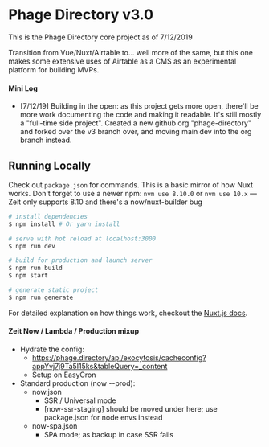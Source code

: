 

# Phage Directory v3.0

This is the Phage Directory core project as of 7/12/2019

Transition from Vue/Nuxt/Airtable to... well more of the same, but this one makes some extensive uses of Airtable as a CMS as an experimental platform for building MVPs.


#### Mini Log

- [7/12/19] Building in the open: as this project gets more open, there'll be more work documenting the code and making it readable. It's still mostly a "full-time side project". Created a new github org "phage-directory" and forked over the v3 branch over, and moving main dev into the org branch instead.



## Running Locally

Check out `package.json` for commands. This is a basic mirror of how Nuxt works.
Don't forget to use a newer npm: `nvm use 8.10.0` or `nvm use 10.x` — Zeit only supports 8.10 and there's a now/nuxt-builder bug

``` bash
# install dependencies
$ npm install # Or yarn install

# serve with hot reload at localhost:3000
$ npm run dev

# build for production and launch server
$ npm run build
$ npm start

# generate static project
$ npm run generate
```

For detailed explanation on how things work, checkout the [Nuxt.js docs](https://github.com/nuxt/nuxt.js).


#### Zeit Now / Lambda / Production mixup

- Hydrate the config: 
	- https://phage.directory/api/exocytosis/cacheconfig?appYvj7j9Ta5I15ks&tableQuery=_content
	- Setup on EasyCron
- Standard production (now --prod):
	- now.json
		- SSR / Universal mode
		- [now-ssr-staging] should be moved under here; use package.json for node envs instead
	- now-spa.json
		- SPA mode; as backup in case SSR fails



